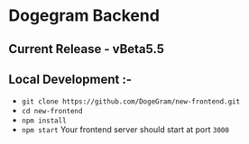 # Dogegram Backend

## Current Release - vBeta5.5

## Local Development :-
- `git clone https://github.com/DogeGram/new-frontend.git`
- `cd new-frontend`
- `npm install`
- `npm start`
Your frontend server should start at port `3000`
